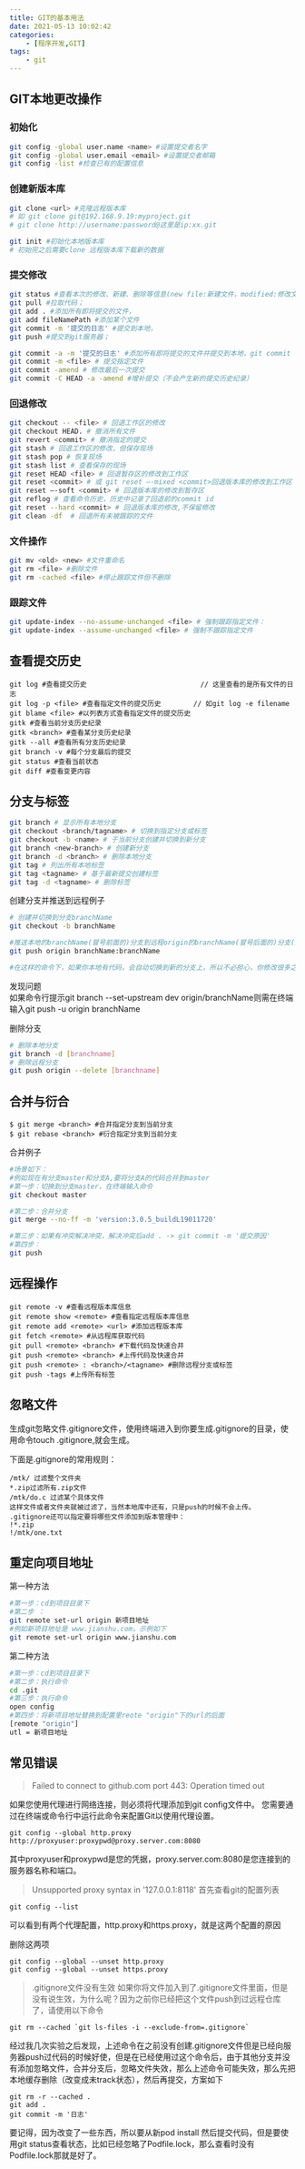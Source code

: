 ```yaml
---
title: GIT的基本用法
date: 2021-05-13 10:02:42
categories: 
    - [程序开发,GIT]
tags: 
    - git
---
```


## GIT本地更改操作
### 初始化
```bash
git config -global user.name <name> #设置提交者名字
git config -global user.email <email> #设置提交者邮箱
git config -list #检查已有的配置信息
```

### 创建新版本库
```bash
git clone <url> #克隆远程版本库        
# 如 git clone git@192.168.9.19:myproject.git  
# git clone http://username:password@这里是ip:xx.git

git init #初始化本地版本库
# 初始完之后需要clone 远程版本库下载新的数据
```

### 提交修改
```bash
git status #查看本次的修改、新建、删除等信息(new file:新建文件，modified:修改文件，deleted: 删除的文件)
git pull #拉取代码；
git add . #添加所有即将提交的文件，
git add fileNamePath #添加某个文件
git commit -m '提交的日志' #提交到本地，
git push #提交到git服务器；

git commit -a -m '提交的日志' #添加所有即将提交的文件并提交到本地，git commit -a -m 相当于git add . 和 git commi -' '命令的集合，当你使用git commit -a -m ' '命令时，就会执行上述两个操作
git commit -m <file> # 提交指定文件
git commit -amend # 修改最后一次提交
git commit -C HEAD -a -amend #增补提交（不会产生新的提交历史纪录）
```

### 回退修改
```bash
git checkout -- <file> # 回退工作区的修改
git checkout HEAD. # 撤消所有文件
git revert <commit> # 撤消指定的提交
git stash # 回退工作区的修改，但保存现场
git stash pop # 恢复现场
git stash list # 查看保存的现场
git reset HEAD <file> # 回退暂存区的修改到工作区
git reset <commit> # 或 git reset –-mixed <commit>回退版本库的修改到工作区
git reset –-soft <commit> # 回退版本库的修改到暂存区
git reflog # 查看命令历史，历史中记录了回退前的commit id
git reset --hard <commit> # 回退版本库的修改,不保留修改
git clean -df  # 回退所有未被跟踪的文件
```

### 文件操作
```bash
git mv <old> <new> #文件重命名
git rm <file> #删除文件
git rm -cached <file> #停止跟踪文件但不删除
```

### 跟踪文件
```bash
git update-index --no-assume-unchanged <file> # 强制跟踪指定文件：
git update-index --assume-unchanged <file> # 强制不跟踪指定文件
```

## 查看提交历史
```
git log #查看提交历史                            // 这里查看的是所有文件的日志
git log -p <file> #查看指定文件的提交历史        // 如git log -e filename
git blame <file> #以列表方式查看指定文件的提交历史
gitk #查看当前分支历史纪录
gitk <branch> #查看某分支历史纪录
gitk --all #查看所有分支历史纪录
git branch -v #每个分支最后的提交
git status #查看当前状态
git diff #查看变更内容
```

## 分支与标签
```bash
git branch # 显示所有本地分支
git checkout <branch/tagname> # 切换到指定分支或标签
git checkout -b <name> # 于当前分支创建并切换到新分支
git branch <new-branch> # 创建新分支
git branch -d <branch> # 删除本地分支
git tag # 列出所有本地标签
git tag <tagname> # 基于最新提交创建标签
git tag -d <tagname> # 删除标签
```
创建分支并推送到远程例子
```bash
# 创建并切换到分支branchName
git checkout -b branchName

#推送本地的branchName(冒号前面的)分支到远程origin的branchName(冒号后面的)分支(没有会自动创建)
git push origin branchName:branchName

#在这样的命令下，如果你本地有代码，会自动切换到新的分支上，所以不必担心，你修改很多之后，从新创建分支会出现正常切换分支因为有未提交的代码而创建不成功的情况.
```
发现问题  
如果命令行提示git branch --set-upstream dev origin/branchName则需在终端输入git push -u origin branchName

删除分支
```bash
# 删除本地分支
git branch -d [branchname]
# 删除远程分支
git push origin --delete [branchname]
```

## 合并与衍合
```
$ git merge <branch> #合并指定分支到当前分支
$ git rebase <branch> #衍合指定分支到当前分支
```

合并例子
```bash
#场景如下：
#例如现在有分支master和分支A,要将分支A的代码合并到master
#第一步：切换到分支master，在终端输入命令
git checkout master 

#第二步：合并分支
git merge --no-ff -m 'version:3.0.5_buildL19011720' 

#第三步：如果有冲突解决冲突，解决冲突后add . -> git commit -m '提交原因'
#第四步：
git push
```

## 远程操作
```
git remote -v #查看远程版本库信息
git remote show <remote> #查看指定远程版本库信息
git remote add <remote> <url> #添加远程版本库
git fetch <remote> #从远程库获取代码
git pull <remote> <branch> #下载代码及快速合并
git push <remote> <branch> #上传代码及快速合并
git push <remote> : <branch>/<tagname> #删除远程分支或标签
git push -tags #上传所有标签
```

## 忽略文件
生成git忽略文件.gitignore文件，使用终端进入到你要生成.gitignore的目录，使用命令touch .gitignore,就会生成。

下面是.gitignore的常用规则：
```
/mtk/ 过滤整个文件夹
*.zip过滤所有.zip文件
/mtk/do.c 过滤某个具体文件
这样文件或者文件夹就被过滤了，当然本地库中还有，只是push的时候不会上传。
.gitignore还可以指定要将哪些文件添加到版本管理中：
!*.zip
!/mtk/one.txt
```


## 重定向项目地址
第一种方法
```bash
#第一步：cd到项目目录下
#第二步 ：
git remote set-url origin 新项目地址
#例如新项目地址是 www.jianshu.com，示例如下
git remote set-url origin www.jianshu.com
```
第二种方法
```bash
#第一步：cd到项目目录下
#第二步：执行命令
cd .git
#第三步：执行命令
open config
#第四步：将新项目地址替换到配置里reote "origin"下的url的后面
[remote "origin"]
utl = 新项目地址
```

## 常见错误
> Failed to connect to github.com port 443: Operation timed out

如果您使用代理进行网络连接，则必须将代理添加到git config文件中。
您需要通过在终端或命令行中运行此命令来配置Git以使用代理设置。
```
git config --global http.proxy http://proxyuser:proxypwd@proxy.server.com:8080
```
其中proxyuser和proxypwd是您的凭据，proxy.server.com:8080是您连接到的服务器名称和端口。

> Unsupported proxy syntax in '127.0.0.1:8118'
首先查看git的配置列表
```
git config --list
```
可以看到有两个代理配置，http.proxy和https.proxy，就是这两个配置的原因

删除这两项
```
git config --global --unset http.proxy
git config --global --unset https.proxy
```

> .gitignore文件没有生效
如果你将文件加入到了.gitignore文件里面，但是没有说生效，为什么呢？因为之前你已经把这个文件push到过远程仓库了，请使用以下命令
```
git rm --cached `git ls-files -i --exclude-from=.gitignore`
```
经过我几次实验之后发现，上述命令在之前没有创建.gitignore文件但是已经向服务器push过代码的时候好使，但是在已经使用过这个命令后，由于其他分支并没有添加忽略文件，合并分支后，忽略文件失效，那么上述命令可能失效，那么先把本地缓存删除（改变成未track状态），然后再提交，方案如下
```
git rm -r --cached .
git add .
git commit -m '日志'
```
要记得，因为改变了一些东西，所以要从新pod install 然后提交代码，但是要使用git status查看状态，比如已经忽略了Podfile.lock，那么查看时没有Podfile.lock那就是好了。